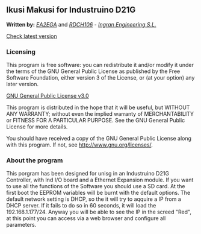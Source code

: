 ## Ikusi Makusi for Industruino D21G

**Written by:** _[EA2EGA](https://github.com/EA2EGA)_ and  _[RDCH106](https://github.com/RDCH106)_ - _[Ingran Engineering S.L.](https://github.com/ingran)_  

[Check latest version](https://github.com/ingran/ikusi-makusi/releases/latest)

### **Licensing**

This program is free software: you can redistribute it and/or modify
it under the terms of the GNU General Public License as published by
the Free Software Foundation, either version 3 of the License, or
(at your option) any later version.

[GNU General Public License v3.0](https://github.com/ingran/ikusi-makusi/blob/master/LICENSE)

This program is distributed in the hope that it will be useful,
but WITHOUT ANY WARRANTY; without even the implied warranty of
MERCHANTABILITY or FITNESS FOR A PARTICULAR PURPOSE.  See the
GNU General Public License for more details.

You should have received a copy of the GNU General Public License
along with this program.  If not, see <http://www.gnu.org/licenses/>.

### **About the program**

This porgram has been designed for unisg in an Industruino D21G Controller,
with Ind I/O board and a Ethernet Expansion module.
If you want to use all the functions of the Software you should use a SD card.
At the first boot the EEPROM variables will be burnt with the default options.
The default network setting is DHCP, so the it will try to aqquire a IP from
a DHCP server. If it fails to do so in 60 seconds, it will load the 192.168.1.177/24.
Anyway you will be able to see the IP in the screed "Red", at this point you can
access via a web browser and configure all parameters.
